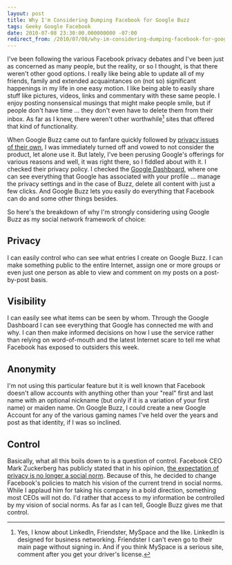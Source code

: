 ```yaml
---
layout: post
title: Why I'm Considering Dumping Facebook for Google Buzz
tags: Geeky Google Facebook
date: 2010-07-08 23:30:00.000000000 -07:00
redirect_from: /2010/07/08/why-im-considering-dumping-facebook-for-google-buzz.html
---
```


I've been following the various Facebook privacy debates and I've been just as concerned as many people, but the reality, or so I thought, is that there weren't other good options. I really like being able to update all of my friends, family and extended acquaintances on (not so) significant happenings in my life in one easy motion. I like being able to easily share stuff like pictures, videos, links and commentary with these same people. I enjoy posting nonsensical musings that might make people smile, but if people don't have time ... they don't even have to delete them from their inbox. As far as I knew, there weren't other worthwhile[^1] sites that offered that kind of functionality.

When Google Buzz came out to fanfare quickly followed by [privacy issues of their own](http://www.businessinsider.com/warning-google-buzz-has-a-huge-privacy-flaw-2010-2), I was immediately turned off and vowed to not consider the product, let alone use it.  But lately, I've been perusing Google's offerings for various reasons and well, it was right there, so I fiddled about with it.  I checked their privacy policy.  I checked the [Google Dashboard](http://www.google.com/dashboard), where one can see everything that Google has associated with your profile ... manage the privacy settings and in the case of Buzz, delete all content with just a few clicks.  And Google Buzz lets you easily do everything that Facebook can do and some other things besides.

So here's the breakdown of why I'm strongly considering using Google Buzz as my social network framework of choice:

## Privacy

I can easily control who can see what entries I create on Google Buzz.  I can make something public to the entire Internet, assign one or more groups or even just one person as able to view and comment on my posts on a post-by-post basis.

## Visibility

I can easily see what items can be seen by whom.  Through the Google Dashboard I can see everything that Google has connected me with and why.  I can then make informed decisions on how I use the service rather than relying on word-of-mouth and the latest Internet scare to tell me what Facebook has exposed to outsiders this week.

## Anonymity

I'm not using this particular feature but it is well known that Facebook doesn't allow accounts with anything other than your "real" first and last name with an optional nickname (but only if it is a variation of your first name) or maiden name.  On Google Buzz, I could create a new Google Account for any of the various gaming names I've held over the years and post as that identity, if I was so inclined.

## Control

Basically, what all this boils down to is a question of control.  Facebook CEO Mark Zuckerberg has publicly stated that in his opinion, [the expectation of privacy is no longer a social norm](http://www.huffingtonpost.com/2010/01/11/facebooks-zuckerberg-the_n_417969.html).  Because of this, he decided to change Facebook's policies to match his vision of the current trend in social norms.  While I applaud him for taking his company in a bold direction, something most CEOs will not do.  I'd rather that access to my information be controlled by my vision of social norms.  As far as I can tell, Google Buzz gives me that control.

[^1]: Yes, I know about LinkedIn, Friendster, MySpace and the like.  LinkedIn is designed for business networking.  Friendster I can't even go to their main page without signing in.  And if you think MySpace is a serious site, comment after you get your driver's license.
